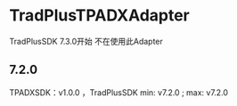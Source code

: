 # TradPlusTPADXAdapter

TradPlusSDK 7.3.0开始 不在使用此Adapter

## 7.2.0

TPADXSDK：v1.0.0 ，TradPlusSDK min: v7.2.0 ; max: v7.2.0